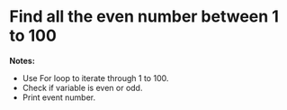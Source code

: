 # Find all the even number between 1 to 100

**Notes:**
* Use For loop to iterate through 1 to 100.
* Check if variable is even or odd.
* Print event number.